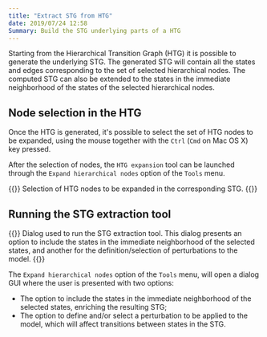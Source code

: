 ```yaml
---
title: "Extract STG from HTG"
date: 2019/07/24 12:58
Summary: Build the STG underlying parts of a HTG
---
```



Starting from the Hierarchical Transition Graph (HTG) it is possible to 
generate the underlying STG.
The generated STG will contain all the states and edges corresponding 
to the set of selected hierarchical nodes.
The computed STG can also be extended to the states in the immediate neighborhood 
of the states of the selected hierarchical nodes.


Node selection in the HTG
-------------------------

Once the HTG is generated, it's possible to select the set of HTG nodes to be expanded, using the mouse together with the ``Ctrl`` (``Cmd`` on Mac OS X) key pressed.

After the selection of nodes, the ``HTG expansion`` tool can be launched through the ``Expand hierarchical nodes`` option of the ``Tools`` menu.


{{<fig src="htgExpandSelection.png" title="Selection of HTG nodes">}}
Selection of HTG nodes to be expanded in the corresponding STG.
{{</fig>}}



Running the STG extraction tool
-------------------------------

{{<fig src="htgExpandDialog.png" title="STG extraction dialog">}}
Dialog used to run the STG extraction tool.
This dialog presents an option to include the states in the immediate neighborhood of the selected states, and another for the definition/selection of perturbations to the model.
{{</fig>}}

The ``Expand hierarchical nodes`` option of the ``Tools`` menu,
will open a dialog GUI where the user is presented with two options:

* The option to include the states in the immediate neighborhood of the
  selected states, enriching the resulting STG;
* The option to define and/or select a perturbation to be applied to the
  model, which will affect transitions between states in the STG.


